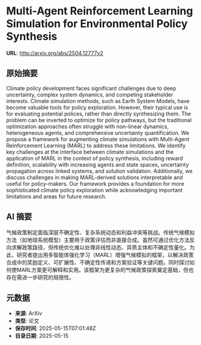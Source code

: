 # Multi-Agent Reinforcement Learning Simulation for Environmental Policy Synthesis

**URL**: http://arxiv.org/abs/2504.12777v2

## 原始摘要

Climate policy development faces significant challenges due to deep
uncertainty, complex system dynamics, and competing stakeholder interests.
Climate simulation methods, such as Earth System Models, have become valuable
tools for policy exploration. However, their typical use is for evaluating
potential polices, rather than directly synthesizing them. The problem can be
inverted to optimize for policy pathways, but the traditional optimization
approaches often struggle with non-linear dynamics, heterogeneous agents, and
comprehensive uncertainty quantification. We propose a framework for augmenting
climate simulations with Multi-Agent Reinforcement Learning (MARL) to address
these limitations. We identify key challenges at the interface between climate
simulations and the application of MARL in the context of policy synthesis,
including reward definition, scalability with increasing agents and state
spaces, uncertainty propagation across linked systems, and solution validation.
Additionally, we discuss challenges in making MARL-derived solutions
interpretable and useful for policy-makers. Our framework provides a foundation
for more sophisticated climate policy exploration while acknowledging important
limitations and areas for future research.


## AI 摘要

气候政策制定面临深层不确定性、复杂系统动态和利益冲突等挑战。传统气候模拟方法（如地球系统模型）主要用于政策评估而非直接合成。虽然可通过优化方法反向求解政策路径，但传统优化难以处理非线性动态、异质主体和不确定性量化。为此，研究者提出用多智能体强化学习（MARL）增强气候模拟的框架，以解决政策合成中的奖励定义、可扩展性、不确定性传递和方案验证等关键问题，同时探讨如何使MARL方案更可解释和实用。该框架为更复杂的气候政策探索奠定基础，但也存在需进一步研究的局限性。

## 元数据

- **来源**: ArXiv
- **类型**: 论文
- **保存时间**: 2025-05-15T07:01:48Z
- **目录日期**: 2025-05-15
